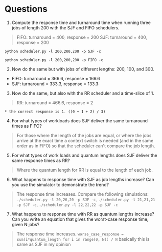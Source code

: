 # Questions

1. Compute the response time and turnaround time when running three jobs of length 200 with the SJF and FIFO schedulers.
> FIFO: turnaround = 400, response = 200
> SJF: turnaround = 400, response = 200
   
   `python scheduler.py -l 200,200,200 -p SJF -c`
   
   `python scheduler.py -l 200,200,200 -p FIFO -c`

2. Now do the same but with jobs of different lengths: 200, 100, and 300.
-  FIFO: turnaround = 366.6, response = 166.6
-  SJF: turnaround = 333.3, response = 133.3

3. Now do the same, but also with the RR scheduler and a time-slice of 1.
> RR: turnaround = 466.6, response = 2

    * the correct response is 1. ((0 + 1 + 2) / 3)

4. For what types of workloads does SJF deliver the same turnaround times as FIFO?
> For those where the length of the jobs are equal, or where the jobs arrive at the exact time a context switch is needed (and in the same order as in FIFO) so that the scheduler can't compare the job length. 

5. For what types of work loads and quantum lengths does SJF deliver the same response times as RR?
> Where the quantum length for RR is equal to the length of each job.

6. What happens to response time with SJF as job lengths increase? Can you use the simulator to demonstrate the trend?
> The response time increases. Compare the following simulations: `./scheduler.py -l 20,20,20 -p SJF -c`, `./scheduler.py -l 21,21,21 -p SJF -c`, `./scheduler.py -l 22,22,22 -p SJF -c`

7. What happens to response time with RR as quantum lengths increase? Can you write an equation that gives the worst-case response time, given N jobs?
> The response time increases. `worse_case_response = sum(i*quantum_length for i in range(0, N)) / N`
basically this is same as SJF in my opinion
